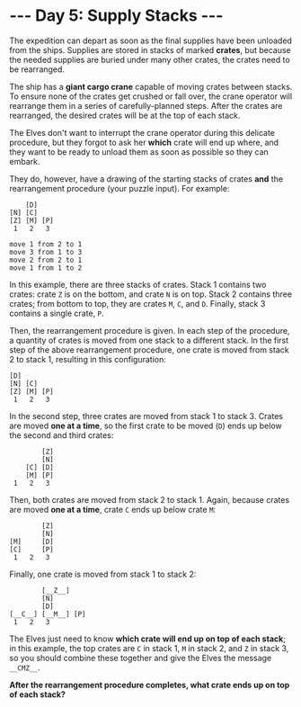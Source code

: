 # --- Day 5: Supply Stacks ---
The expedition can depart as soon as the final supplies have been unloaded from the ships. Supplies are stored in stacks
of marked __crates__, but because the needed supplies are buried under many other crates, the crates need to be
rearranged.

The ship has a __giant cargo crane__ capable of moving crates between stacks. To ensure none of the crates get crushed
or fall over, the crane operator will rearrange them in a series of carefully-planned steps. After the crates are
rearranged, the desired crates will be at the top of each stack.

The Elves don't want to interrupt the crane operator during this delicate procedure, but they forgot to ask her
__which__ crate will end up where, and they want to be ready to unload them as soon as possible so they can embark.

They do, however, have a drawing of the starting stacks of crates __and__ the rearrangement procedure (your puzzle
input). For example:

```
    [D]
[N] [C]
[Z] [M] [P]
 1   2   3

move 1 from 2 to 1
move 3 from 1 to 3
move 2 from 2 to 1
move 1 from 1 to 2
```
In this example, there are three stacks of crates. Stack 1 contains two crates: crate ```Z``` is on the bottom, and
crate ```N``` is on top. Stack 2 contains three crates; from bottom to top, they are crates ```M```, ```C```, and
```D```. Finally, stack 3 contains a single crate, ```P```.

Then, the rearrangement procedure is given. In each step of the procedure, a quantity of crates is moved from one stack
to a different stack. In the first step of the above rearrangement procedure, one crate is moved from stack 2 to stack
1, resulting in this configuration:

```
[D]
[N] [C]
[Z] [M] [P]
 1   2   3
```
In the second step, three crates are moved from stack 1 to stack 3. Crates are moved __one at a time__, so the first
crate to be moved (```D```) ends up below the second and third crates:

```
        [Z]
        [N]
    [C] [D]
    [M] [P]
 1   2   3
```
Then, both crates are moved from stack 2 to stack 1. Again, because crates are moved __one at a time__, crate ```C```
ends up below crate ```M```:

```
        [Z]
        [N]
[M]     [D]
[C]     [P]
 1   2   3
```
Finally, one crate is moved from stack 1 to stack 2:

```
        [__Z__]
        [N]
        [D]
[__C__] [__M__] [P]
 1   2   3
```
The Elves just need to know __which crate will end up on top of each stack__; in this example, the top crates are
```C``` in stack 1, ```M``` in stack 2, and ```Z``` in stack 3, so you should combine these together and give the Elves
the message ```__CMZ__```.

__After the rearrangement procedure completes, what crate ends up on top of each stack?__
